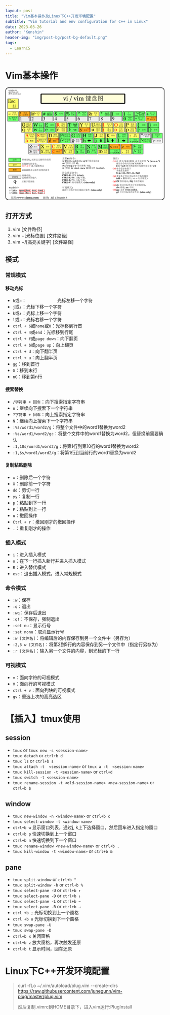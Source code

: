 ```yaml
---
layout: post
title: "Vim基本操作及Linux下C++开发环境配置"
subtitle: "Vim tutorial and env configuration for C++ in Linux"
date: 2023-03-26
author: "Kenshin"
header-img: "img/post-bg/post-bg-default.png"
tags: 
  - LearnCS
---
```


# Vim基本操作

![vim_keyboard](/img/in-post/cs_learning/2023-03-26-vimlinuxc.gif)

## 打开方式

1. vim [文件路径]
2. vim +[光标位置] [文件路径]
3. vim +/[高亮关键字] [文件路径]

## 模式

### 常规模式

#### 移动光标

- `h`或`←`：&emsp;&emsp;&emsp;&emsp;&emsp;&emsp;&emsp;光标左移一个字符
- `j`或`↓`：光标下移一个字符
- `k`或`↑`：光标上移一个字符
- `l`或`→`：光标右移一个字符
- `ctrl + 6`或`home`或`0`：光标移到行首
- `ctrl + 4`或`end`：光标移到行尾
- `ctrl + f`或`page down`：向下翻页
- `ctrl + b`或`page up`：向上翻页
- `ctrl + d`：向下翻半页
- `ctrl + u`：向上翻半页
- `gg`：移到首行
- `G`：移到末行
- `nG`：移到第n行

#### 搜索替换

- `/字符串 + 回车`：向下搜索指定字符串
- `n`：继续向下搜索下一个字符串
- `?字符串 + 回车`：向上搜索指定字符串
- `N`：继续向上搜索下一个字符串
- `:%s/word1/word2/g`：将整个文件中的word1替换为word2
- `:%s/word1/word2/gc`：将整个文件中的word1替换为word2，但替换前需要确认
- `:1,10s/word1/word2/g`：将第1行到第10行的word1替换为word2
- `:1,$s/word1/word2/g`：将第1行到当前行的word1替换为word2

#### 复制粘贴删除

- `x`：删除后一个字符
- `X`：删除前一个字符
- `dd`：剪切一行
- `yy`：复制一行
- `p`：粘贴到下一行
- `P`：粘贴到上一行
- `u`：撤回操作
- `Ctrl + r`：撤回刚才的撤回操作
- `.`：重复刚才的操作

### 插入模式

- `i`：进入插入模式
- `o`：在下一行插入新行并进入插入模式
- `R`：进入替代模式
- `esc`：退出插入模式，进入常规模式

### 命令模式

- `:w`：保存
- `:q`：退出
- `:wq`：保存后退出
- `:q!`：不保存，强制退出
- `:set nu`：显示行号
- `:set nonu`：取消显示行号
- `:w [文件名]`：将编辑后的内容保存到另一个文件中（另存为）
- `:2,5 w [文件名]`：将第2到5行的内容保存到另一个文件中（指定行另存为）
- `:r [文件名]`：输入另一个文件的内容，到光标的下一行

### 可视模式

- `v`：面向字符的可视模式
- `V`：面向行的可视模式
- `ctrl + v`：面向列块的可视模式
- `gv`：重选上次的高亮选区

# 【插入】tmux使用

## session

- `tmux` or `tmux new -s <session-name>`
- `tmux detach` or `ctrl+b d`
- `tmux ls` or `ctrl+b s`
- `tmux attach -t  <session-name>` or `tmux a -t  <session-name>`
- `tmux kill-session -t <session-name>` or `ctrl+d`
- `tmux switch -t <session-name>`
- `tmux rename-session -t <old-session-name> <new-session-name>` or `ctrl+b $`

## window

- `tmux new-window -n <window-name>` or `ctrl+b c`
- `tmux select-window -t <window-name>`
- `ctrl+b w` 显示窗口列表，通过j, k上下选择窗口，然后回车进入指定的窗口
- `ctrl+b p` 快速切换到上一个窗口
- `ctrl+b n` 快速切换到下一个窗口
- `tmux rename-window <new-window-name>` or `ctrl+b ,`
- `tmux kill-window -t <window-name>` or `ctrl+b &`


## pane

- `tmux split-window` or `ctrl+b "`
- `tmux split-window -h` or `ctrl+b %`
- `tmux select-pane -U` or `ctrl+b ↑`
- `tmux select-pane -D` or `ctrl+b ↓`
- `tmux select-pane -L` or `ctrl+b ←`
- `tmux select-pane -R` or `ctrl+b →`
- `ctrl +b ;` 光标切换到上一个窗格
- `ctrl +b o` 光标切换到下一个窗格
- `tmux swap-pane -U`
- `tmux swap-pane -D`
- `ctrl+b x` 关闭窗格
- `ctrl+b z` 放大窗格，再次触发还原
- `ctrl+b t` 显示时间，回车还原

# Linux下C++开发环境配置

> curl -fLo ~/.vim/autoload/plug.vim --create-dirs https://raw.githubusercontent.com/junegunn/vim-plug/master/plug.vim
>
> 然后复制.vimrc到HOME目录下，进入vim运行:PlugInstall

<!-- 
缓冲区(buffer)


什么是 vim 缓冲区 ？



在弄清楚 Buffer / Window / Tab之前看一下下面这张图：






我们用 vim 一次性打开多个文件 ：

如：

 vim test1 test2 test3 
界面可以看到，只会显示 test1 文件，其他俩个呢？ 其实都打开了，vim 把这三个文件都缓存起来了，只是显示出来的是第一个文件 test1 的内容而已，



vim 打开文件的时候就会创建缓冲区，打开几个就创建几个缓冲区，默认加载第一个缓冲区，显示第一个文件的内容。vim 的官方解释：缓冲区是一个文件的内容占用的那部分vim内存。



A buffer is an area of Vim’s memory used to hold text read from a file. In addition, an empty buffer with no associated file can be created to allow the entry of text.


怎么样使用缓冲区？



下面列出几个操作缓冲区的常用命令：

:ls  
列出所有的缓冲区



:bn
切换下一个缓冲区，显示下一个文件的内容



:bp 
切换上一个缓冲区，显示上一个文件的内容



:b number  
这里的 number 是缓冲区的一个数字编号，当 :ls 显示缓冲区的时候都会显示出一个缓冲区的编号



:b fileName  
这里的 fileName 是一个具体的文件名称，文件名称可以是正则表达式，也可以是文件名中的个别字母，一旦匹配就会加载该缓冲区，显示该文件。



窗口(window)


什么是 vim 窗口 ？






使用 vim 打开文件，呈现在你眼前的文件内容就是窗口，窗口是用来查看缓冲区的内容的。你可以用多个窗口查看同一个缓冲区，也可以用多个窗口查看不同的缓冲区。



怎么使用窗口 ？



可以在文章 精通 VIM ，此文就够了 中的分屏操作中看到一些详细操作。



标签 (Tab)


什么是 Tab ?






用过浏览器打开网页的我们都知道，打开网页的时候在浏览器的上方通常会有一个网页标签，这样方便我们快速切换不同的网页，vim 也有类似的概念，可以操考上图标记看到。



下面再来理清一下 Buffer / Window / Tab 三者之间的概念：



Buffer 是 vim 打开文件的时候创建的一个缓冲区，用来存储打开的文件 。 使用 vim 每打开一个文件就会创建一个 Buffer 。



窗口是用来展示 Buffer 的信息的，vim 之所以有 Buffer 的概念，大概就是窗口显示文件内容的时候，可以快速显示出来。



Tab 可以想象成浏览器中的标签页，不同之处是 vim 中的 一个Tab 可以有很多个窗口，每个窗口用来展示文件的内容信息。



我们通常可以根据我们的用途来创建 Tab ,比如：我在浏览一个项目，我可以创建两个 Tab , 一个 Tab 用来浏览前端代码， 一个 Tab 可以用来使用浏览后端代码。



下面列举一下关于 Tab 常见的几个命令如下：



:tabnew  web
使用 ：tabnew 创建一个名字叫 web 的 tab ,当然名字也可以没有，这样会创建一个没有名字的 tab



:tabc
关闭当前的 tab



:tabn
切换到下一个 tab



:tabp 
切换到上一个 tab



:tabs 
查看一共有几个 tab



gt 
这个是一个快捷键在正常模式下按下键盘上的 g 和 t 就会自动切换 tab



1gt
这是上一个命令的拓展，按下数字键（1，2，3，4……）和 gt ,将切换到相应顺序的 tab, tab 的序号默认从 1 开始，上面的命令将会切换到第一个 tab 。



标记 （mark)


什么是 mark ?



我们通常在读一本很厚的书的时候，通常会加上一个书签，用来标记我们的进度，在 vim 当中也有一个类似的概念，我们也可以使用 vim 在我们的文件上打上一个标记，方便我们快速的跳到这个位置。



如何使用 mark ?



按下键盘上的 m , 紧跟着在按下键盘上的（a-zA-Z）当中的任何一个字母，这样一个标记 （mark）例如 ma, mA 这样一个名字叫做 a 或者 A 的标记就建立起来了。



例如 :

ma 
意思在当前文件的光标所在的行建立了一个标记，以后我们可以快速定位到这个位置。



如何激活标记？



使用 ‘（单引号） 或者 ` (常规键盘靠近数字键 1 左边的按键，我这里就做撇号) ，紧接着按下当初标记的那个字母就会跳到当初标记的那个位置。

例如 ：

`a 和 ‘a



‘a 和 `a有什么区别呢？



‘a （也就是单引号+a） 是跳转到当初标记的行首

`a (也就是撇号+a) 实跳转到当初标记的时候光标所在的位置



‘ 和 ` 的 区别总结



‘（单引号）通常用来跳转到标记的文本的行首

’ (撇号) 通常用来跳转到标记的光标的位置



ma 和 mA有什么区别？



如果要是在文件之间跳转要使用大写的标记才可以，例如现在在当前文件的某处打了一个标记 mA , 离开该文件切换到了另一个文件，此时使用 ‘A 就可以返回之前文件打标记的地方了。

结论：小写字母通常用来单个文件坐标记，大写字母通常是用来文件间坐标记。



:marks 
列出所有的标记



:delmarks  a 
删除 a 标记 ,也可以一次删除多个标记，例如， :delmarks a b c d 这样就删除了 a , b , c , d 四个标记



:delmarks!
删除所有的标记（删除所有小写字母的标记）



总结：



m 是创建标记的关键字



a-zA-Z 是创建标记的名字，小写字母用来创建单个文件的标记，大些字母用来创建文件之间的标记。



` 撇号通常用来定位到之前光标所在的位置



‘ 单引号通常用来定位到标记所在的行



:marks 显示所有的标记



:delmarks 删除指定的标记



:delmarks! 删除所有标记（大些字母的标记除外）



寄存器(register)


什么是 vim 的寄存器？



顾名思义，一个存东西的机器， 在 精通 VIM ，此文就够了 文章中，我详细的列举了复制和黏贴的一些操作，你有没有想过使用 vim 复制东西的时候，它复制到哪里去了呢？

在使用不同操作系统的时候，我们经常会使用复制和黏贴的功能，当我们复制内容的时候，系统把内容放到了剪切板，当我们黏贴使用的时候就会快速的从剪切板里面获取内容。

vim 也有相似的逻辑，当我们使用 y 复制内容的时候，vim 默认把内容寄存到一个无名寄存器，当使用黏贴功能 p 的时候，就会默认从无名寄存器中取出内容。



vim 如何定义一个有名字的寄存器？



vim 默认使用的是无名寄存器，通常情况下我们使用是没有问题的，但是我就想把东西存到一个有名字的地方。

vim 通常使用 “（双引号）加上一个 a-z 的字母来给定义一个有名字的寄存器。

例如如下：

“ayy 表示的是复制当前行内容到 a 寄存器当中

“ap 表示的是从 a 寄存器当中取出内容



vim 如何查看所用寄存器寄存内容呢？



:reg
该命令会列出所有的寄存器

:reg a
会查看 a 寄存器里寄存的内容



如何使用自己命名的寄存器呢？



举例如下：

“ap 使用 p 黏贴命令就可以从指定的寄存器中取出内容了，该例就是从 a 寄存器中取出内容。



无名寄存器是怎么定义的？



“” 两个双引号就是一个无名寄存器，通常我们复制黏贴的时候都会自动启用这个寄存器。



总结：



关于寄存器的用处，这里不去过多的研究了，因为平时用的就少，有兴趣的可以使用 `:help reg` 查看一下寄存器的详细使用方法。

记住这个一个符号 “ （双引号）可以用来定义寄存器哟！
 -->

<!-- 
用 VIM 打开文件

如何用 VIM 去打开一个文件呢？

现在假如有一个文件 file1 ,只需要在文件前面加上 vim 关键字就好：

vim file1

上面这个命令将会打开 file1 这个文件，file1 是指你具体操作的文件名。

如何用 VIM 一次性打开多个文件呢？

现在有多个文件 file1 ，file2 , ... ,filen.

现在举例打开两个文件 file1，file2

vim file1 file2

该方式打开文件，显示屏默认显示第一个文件也就是 file1，如何进行文件间的切换呢？VIM 的正常模式下（参考上文关于正常模式的描述）按下键盘上的冒号 ：这时会在显示屏底部出现冒号 ：（进入了 VIM 的命令模式），然后在输入 ls ，屏幕上会出现打开的所有文件的序号和文件名，我们继续输入冒号 ： ，然后输入 bn (这里的 n需要做一个解释并不是键盘上的 n ,而是文件序号的代指，如 b1 代表显示屏上切换到第一个文件，b2 代表显示屏上切换到第二个文件)。

:ls

上面这个命令将会列出 VIM 打开的所有文件。

:b2

上面的这个命令将会在显示屏上显示第二个文件。

如何在显示屏上一次性显示多个文件呢？

VIM 可以实现分屏操作，一个屏幕被多个文件给分占，有左右和上下两种分屏的方式。

左右分屏如下操作：

vim -On file1 file2 ... filen

这里的 n （ n 是要打开的具体文件的数目：1,2,3 ...）是代表有几个文件需要分屏，从左至右依次显示 n 个文件。

上下分屏如下操作：

vim -on file1 file2 ... filen

这个命令跟上一个命令不同的是其中的参数 -on（ n 是要打开的具体文件的数目：1,2,3 ...） 中的 o 是小写，这样将会上下依次显示 n 个文件。

VIM 如何进行分屏操作呢？

请记住一个重要的组合键 Ctrl + w ,操作分屏离不开这个组合键(这里的组合键可没有 + ，只是 Ctrl 和 w 组合实现一个动能,下文谈到的组合健都这样描述 )。

按住组合键 Ctrl + w ，然后在按下 s

Ctrl + w s

上面这个命令将会上下分割当前打开的文件。

按住冒号：，紧接着输入 sp ,在键入文件名，如下：

:sp file

上面的这个命令将会上下分割当前文件和新打开的 file 。

按住组合键 Ctrl + w ,然后在按下 v

Ctrl +w v

上面的这个命令将会左右分割当前的文件

按住冒号 ：，紧接着输入 vsp ,在键入文件名称，如下：

:vsp file

上面的这个命令将会左右分割当前打开的文件和新打开的文件 file 。

分屏以后如何在文件间切换光标，和移动分屏？

1.切换左右分屏的光标 ：

Ctrl + w h

将当前光标定位到左边的屏幕

Ctrl + w l

将当前的光标定位到右边的屏幕

2.移动左右分屏 ：

Ctrl + w H

将当前的分屏移动到左边

Ctrl + w L

将当前的分屏移动到右边

3.切换上下分屏的光标 ：

Ctrl + w j

将当前的光标移动到下面的分屏

Ctrl + w k

将当前光标移动到上面的分屏

4.移动上下分屏：

Ctrl + w J

将当前的分屏移动到下面的分屏

Ctrl + w K

将当前的分屏移动到上面的分屏

如何关闭分屏呢？

Ctrl + w c

上面这个命令是关闭当前的分屏

Ctrl + w q

上面的这个命令也是关闭当前的分屏，如果是最后一个分屏将会退出 VIM 。

VIM 的退出

VIM 的最终操作就是 VIM 的退出，如何进行 VIM 的有效退出呢？下面针对 VIM 的退出来做一下说明：

:w

保存当前对文件的修改，但是不退出文件。

:w!

强制保存但是不退出文件。

:w file

保存当前的文件修改到 file 文件当中。

:q!

退出文件，对文件的修改不做保存。

:qa!

退出所有的文件，对所有的文件修改都不做保存。

:wq

退出文件并保存对文件的修改。

:x

退出文件并保存对文件的修改。

:e file

打开另一个文件。

:e!

放弃对文件的所有修改，恢复文件到上次保存的位置。

:saveas file

另存为 file。

:bn 和 :bp

当打开多个文件的时候可以输入 :bn 和 :bp 进行上一个文件或者下一个文件的切换。

以上的命令都是在命令行模式下的操作（也就是输入冒号 ：紧接着输入相应的字符命令如 :q! 就会执行退出操作）。 zempty 在这里要推荐一个常用的操作就是 ZZ , 当你对文件进行了修改，需要保存退出，那么可以在键盘上快速的键入两个大些的 Z (ZZ),这样文件就会快速的保存退出了 。

VIM 的输入模式

编辑器的主要功能就是输入文本，编辑文本，很多编辑器在打开文件的时候就可以通过键盘录入文字，但是 VIM 有稍许的不同，刚刚接触 VIM 的时候是很难对 VIM 进行编辑操作的，记得我在刚接触它的时候是很崩溃的（千万个草泥马在内心奔腾），但是你接触久了，了解的多了，也就理解如此设计的美妙之处。

如何使用 VIM 编辑文本？

这里有必要再强调一下，在使用 VIM 打开文件的时候，这时候的状态是正常模式（Normal-mode）,请务必记住这个模式，如果你不确定当前是否处在正常模式，请连续按两下键盘上的 jj (这个 jj 需要读者去做相应的配置，上文有做过讲解)，VIM 处理编辑文本需要从正常模式(Normal)切换到插入模式(Insert-mode),进入插入模式的时候你应该会在屏幕底部看到 INSERT 的提示，这时候就可以编辑文本了。

如何从正常模式进入插入模式呢？

请记住下面几个常用启动录入文本的键盘字符 i,I,a,A,o,O,s,S 。

i是在光标所在的字符之前插入需要录入的文本。

I 是在光标所在行的行首插入需要录入的文本。

a 是在光标所在的字符之后插入需要录入的文本。

A 是在光标所在行的行尾插入需要录入的文本。

o 是光标所在行的下一行行首插入需要录入的文本。

O 是光标所在行的上一行行首插入需要录入的文本。

s 删除光标所在处的字符然后插入需要录入的文本。

S 删除光标所在行，在当前行的行首开始插入需要录入的文本。

还有一个可能经常用到的就是 cw ，删除从光标处开始到该单词结束的所有字符，然后插入需要录入的文本（这个命令是两个字符的合体 cw ）。

VIM 的命令模式

关于命令模式上文有提到过，下面主要来列举几个常用的命令模式操作（命令输入完以后，需要按下 Enter 键去执行命令）：

文本的行号设置最好不要设置在配置文件中（因为复制文件的时候行号的出现会很麻烦），在命令行实现就好。

:set nu

该命令会显示行号。

:set nonu

该命令会取消行号。

:n

定位到 n 行。

VIM 进行关键字的查找。

/{目标字符串}

如：/zempty 会在文本中匹配 zempty 的地方高亮。

查找文本中匹配的目标字符串，查到以后，输入键盘上的 n 会去寻找下一个匹配，N 会去寻找上一个匹配。

VIM 处理大小写的区分

:set ic

编辑器将不会区分大小写，如果你进行该设置之后，进行关键字查询如 /zempty 如果文本中有 Zempty ,zEmpty,....,只要是字符相同不会区分大小写都会进行匹配。

:set noic

区分大小写的查询。

VIM 删除多行文本

:n1,n2d

n1 和 n2 指的是起始行号和结束行号，d 是删除关键字

VIM 处理文本的替换

:{作用范围}s/{目标}/{替换}/{替换的标志}

作用范围分为当前行、全文、选区等等。

:s/zempty/handsome/g

将会把当前光标所在行的 zempty 替换成 handsome

:%s/zempty/handsome/g

将会把全文中的 zempty 替换成 handsome

:n1,n2s/zempty/handsome/g

这里的 n1 和 n2 值得是行号，将会替换掉 n1 到 n2 的所有 zempty 为 handsome.

选区，在可视模式下选择区域后输入 : ，VIM 会自动补全为 :'<,'>。

:'<,'>s/zempty/handsome/g

这个操作咋一看起来有点懵逼，这个操作是可视模式 (Visual-mode) 下选区中的替换操作（可视模式下文会谈到），可视模式下输入：会自动补全 :'<,'> 这个是可视范围下的操作范围，类似于 % 和 n1,n2，代表操作的文本范围，上面的例子就是替换掉可视区域的 zempty 为 handsome。

下面来谈谈替换的标志。

上文中命令结尾的 g 即是替换标志之一，表示全局 global 替换（即替换目标的所有出现）。 还有很多其他有用的替换标志：

空替换标志表示只替换从光标位置开始，目标的第一次出现

:s/zempty/handsome

作用于当前行，从光标处开始查找替换，仅仅替换第一次匹配 zempty 的地方为handsome 。

:%s/zempty/handsome

替换掉文件中所有行第一次出现 zempty 的地方为 handsome 。

i 表示大小写不敏感查找，I 表示大小写敏感：

:%s/zempty/handsome/i

替换掉所有行第一个出现 zempty (不区分大小写) 为 handsome 。

:%s/zempty/handsome/gi

替换掉所有行出现 zempty (不区分大小写) 为 handsome 。

c 表示需要确认，例如全局查找"zempty"替换为"handsome"并且需要确认：

:%s/zempty/handsome/gc

VIM 执行 Linux 命令

:!command

: 后面紧跟着 ! ，! 后面紧跟着 linux 命令（ command 指操作 Linux 系统的一系列命令，如创建文件，新建文件夹，查询文件的属性的等），例子如下，

:!date

执行 date 命令显示时间，执行完命令以后按下键盘上的 Enter 就会返回到文件。

VIM 执行命令，并且添加结果至操作文本光标处

:r !command

: 后面紧跟着 r , r 后面是空格，紧接着是 !command( command 解释同上)，例子如下，

:r !date

执行 date 命令显示时间，并且添加命令结果到文本中。

定义快捷键

下面举例说明：

:map ^M I#<ESC>

上面的例子也就是通过快捷键 Ctrl + m 在文件光标处所在行的行首插入 # （ # 代表注释）。

: 后面的 map 是关键字 ，后面是 key 和 value 。

key 对应的是 ^M ， 这个 key 需要强调一下 ^M 是 Ctrl + v + m 打出来的（按下这三个键，VIM 会显示成 ^M ）,^M 代表快捷键是Ctrl + m , Ctrl + v + n 就是 ^N ,代表快捷键是 Ctrl + n 。Ctrl + v + x 就是 ^X (这里的 x 是代表 26 个字母中的任意一个) 代表快捷键 Ctrl + x。

value 对应的是 I#<ESC>,表示按下快捷键以后执行的相应操作，I 是切换光标至行首并切换到编辑模式，#是行首输入的内容（ # 是VIM 文件中的注释符号 ），<ESC> 是退出编辑模式。

举例如下：

:map ^D Ahelloworld<ESC>表示在文件的光标所在行的行尾，添加 helloworld 字符串，按住组合键 ctrl + d 就会执行操作。

使用 ab

:ab email kickcodeman@gmail.com

: 后面的 ab 是关键字 ,该命令执行后，然后切换到编辑模式下,输入 email 会把输入的 email 自动替换成 kickcodeman@gmail.com。

这个命令主要是处理频繁输入同样的长串字符串。

VIM 的正常模式（Normal-model）

VIM 正常模式下，主要进行的操作有光标的移动，复制文本，删除文本，黏贴文本等。

快速移动光标

几个重要的快捷键

请记住这几个快捷键 h,j,k,l 这几个按键主要是用来快速移动光标的，h 是向左移动光标，l 是向右移动光标，j 是向下移动光标，k 是向上移动光标，h , j , k ,l 在主键盘区完全可以取代键盘上的 ↑ ,↓ ,← , → 的功能。

在当前行上移动光标

0 移动到行头

^ 移动到本行的第一个不是 blank 字符

$ 移动到行尾

g_ 移动到本行最后一个不是 blank 字符的位置

w 光标移动到下一个单词的开头

e 光标移动到下一个单词的结尾

fa 移动到本行下一个为 a 的字符处，fb 移动到下一个为 b 的字符处

nfa 移动到本行光标处开始的第 n 个 字符为 a 的地方（n 是 1，2，3，4 ... 数字）

Fa 同 fa 一样，光标移动方向同 fa 相反

nFa 同 nfa 类似，光标移动方向同 nfa相反

ta 移动光标至 a 字符的前一个字符

nta 移动到第二个 a 字符的前一个字符处

Ta 同 ta 移动光标方向相反

nTa 同 nta 移动光标方向相反

; 和, 当使用 f, F, t ,T, 关键字指定字符跳转的时候，使用 ；可以快速跳转到写一个指定的字符，, 是跳到前一个指定的字符

跨行移动光标

nG 光标定位到第 n 行的行首

gg 光标定位到第一行的行首

G 光标定位到最后一行的行首

H 光标定位到当前屏幕的第一行行首

M 光标移动到当前屏幕的中间

L 光标移动到当前屏幕的尾部

zt 把当前行移动到当前屏幕的最上方，也就是第一行

zz 把当前行移动到当前屏幕的中间

zb 把当前行移动到当前屏幕的尾部

% 匹配括号移动，包括 ( , { , [ 需要把光标先移动到括号上

* 和 # 匹配光标当前所在的单词，移动光标到下一个（或者上一个）匹配的单词（ * 是下一个，# 是上一个）

翻页操作

ctrl+f 查看下一页内容

ctrl+b 查看上一页内容

VIM 的复制，黏贴 ，删除

三个重要的快捷键 d , y , p

d 是删除的意思，通常搭配一个字符 ( 删除范围 ) 实现删除功能，常用的如下：

dw 删除一个单词

dnw 删除 n 个单词，

dfa 删除光标处到下一个 a 的字符处（ fa 定位光标到 a 处 ）

dnfa 删除光标处到第 n 个 a 的字符处

dd 删除一整行

ndd 删除光标处开始的 n 行

d$ 删除光标到本行的结尾

dH 删除屏幕显示的第一行文本到光标所在的行

dG 删除光标所在行到文本的结束

y 是复制的意思，通常搭配一个字符（复制范围）实现复制的功能，常用的如下：

yw 复制一个单词，还有 ynw

yfa 复制光标到下一个 a 的字符处,还有ynfa

yy 复制一行，还有 nyy

y$ 复制光标到本号的结尾

yH 复制屏幕显示的第一行文本到光标所在的行

yG 复制光标所在行到文本的结束

p ，P是黏贴的意思，当执行完复制或者黏贴的命令以后，VIM 会把文本寄存起来。

p 在光标后开始复制

P 大写的 P 光标前开始复制

撤销操作和恢复

u 撤销刚才的操作

ctrl + r 恢复撤销操作

删除字符操作和替换

x 删除光标当前所在的字符

r 替换掉光标当前所在的字符

R 替换掉从光标开始以后的所有字符，除非 <ESC > 退出，或者 jj （代替 <ESC> 上文有提到）退出。

大小写转换

~ 将光标下的字母改变大小写
3~ 将光标位置开始的3个字母改变其大小写
g~~ 改变当前行字母的大小写
gUU 将当前行的字母改成大写
guu 将当前行的字母全改成小写

3gUU 将从光标开始到下面3行字母改成大写
gUw 将光标下的单词改成大写。
guw 将光标下的单词改成小写

VIM 的重复命令

. 该命令是重复上一个操作的命令
n<command>重复某个命令 n 次，
如 10p复制 10 次，10dd 删除十次。

VIM 可视化模式（Visual-mode)

v,V,Ctrl+v

v字符可视化，按下键盘上的v以后，屏幕底部应该会有一个 VISUAl 的提示，操作 h,j,k,l就选中文本，继续按 v 退出可视化模式。

V 行可视化，按下键盘上的 V 以后，屏幕底部应该有一个 VISUAL LINE 的提示，操作 j,k 可以向上或者向下以行为单位选中文本，继续按下 V 退出可视化模式。

Ctrl+v 块状可视化，按下键盘上的 Ctrl+v 以后，屏幕底部应该会有一个提示 VISUALBLOCK ，可以通过 h,j,k,l 块状的操作选择区域，这是很多编辑器都不可以做到的，继续按下 Ctrl+v 会退出可视化模式。


可视化模式下操作文本

可视化模式下选择操作区域以后，
按下 d会删除选择的区域，
按下 y 会复制选择的区域，按下 p 会黏贴选择的区域。


可视化模式下 v 的特殊操作

当操作的文本光标在 “”，‘’ ，（），{} ，[（双引号，单引号，小括号，大括号，中括号）
当中的时候,可以通过 va"选中 ”“ 内的所有内容包括双引号 ，vi" 选中 "" 内的所有内容，不包括 ""。va,vi 会快速选择区域，va 后面会紧跟一个区域结束标志，a 会选中结束符标志，i 就不会。例子如下：

"hello world [VIM is so strong],{we all can master vim skill}"

假设当前光标定位在上面的文本 M 处：
va] 操作将会选中以下文本（加粗部分）：
“hello world [VIM is so strong],{we all can master vim skill}“
vi] 操作将会选中如下的区域，没有包含 []：
“hello world [VIM is so strong],{we all can master vim skill}“


块区域下的特殊操作

Ctrl+v 选中块区域以后，按下大写的 I 或者 A 可以在区域的前面或者后面输入内容，按下 jj 或者 <ESC>,可以看到选中的区域前面或者后面会有输入的内容。

VIM 的代码提示功能

在编辑模式下 ，快捷键 Ctrl+n 或者 Ctrl+p 会有代码提示功能，我们可以实现快速录入的效果。


VIM 的宏录制

假设需要操作的文本如下,需要将如下的多行文本的首行键入一个 tab 键。

hello
hello world
hello world , vim


宏录制的录制操作

先将光标移动到第一行，在普通模式下按下 q 键（宏录制是 q 键启动的),在按一个 a （字母随意）,表示该宏注册为 a ，按下 I 在行首插入一个 tab 键，按下jj或者 <ESC>退出编辑模式,按下 j 将光标移动到下一行行首，最后按下 q 键完成录制操作（宏录制是 q 键结束的）。
总结上面例子的操作流程：
q → a → I → tab → jj → j → q
上面的例子成功地把在行首插入 tab 的功能录制了下来，那么如何应用到其他行呢？


宏录制的使用

上述的例子，在正常模式下，按 @a执行宏录制的一系列动作，将会在第二行执行插入 tab 。
@@ 是对上一次宏使用的重复操作。n@a 就会执行 n 次一系列的动作。使用宏录制可以一次执行一系列的操作，可以针对一些重复度较高的操作进行宏录制。
 -->

<!-- 
1.vim

            vim +/string file #打开file，并将光标停留在"string"位置

//命令模式：用户刚刚启动vim，就会进入命令模式

            //此状态下敲击键盘会被识别为命令，具体的命令如下：

            i #切换到输入模式，以输入字符

            x #删除当前光标所在处的字符

            : #切换到底线命令模式，以在最底一行输入命令

//输入模式

//底部命令行模式

            /word #搜索光标之下的字符串

            ?word #搜索光标之上的字符串

            /word/+number #将光标停在包含word行的后面第number行上

            /word/-number #将光标停在包含word行的后面第number行上

           

            :n1,n2s/word1/word2/g //在n1 n2行之间寻找word1这个字符串，并用word2来取代

            :1,$s/word1/word2/g 或 :%s/word1/word2/g //从第一行到最后一行执行上面的操作

            :1,$s/word1/word2/gc 或 :%s/word1/word2/g //从第一行到最后一行，替换时会询问是否替换

            :set nu //设置行号

            :set nonu //取消行号

           

2.tail

//该命令用于查看文件的内容，有一个常用参数 -f 常用于查阅正在改变的日志文件

            tail [参数] [文件]

            //参数：

            -f //循环读取

            -v //不显示处理信息

            -c<数目> //显示详细的处理信息

            -n<行数> //显示文件的尾部n行内容

            --pid=PID 与-f合用，//表示在进程ID，PID死掉之后结束

            -q,--quiet,--silent //从不输出给文件名的首部

            -s,--sleep-intervel=S //与-f合用，表示在每次反复的休眠间隔休眠S秒

           

3.grep

/*用于查找文件里符合条件的字符串，如果发现某文件里的内容符合所指定的范本样式，预设grep指令会把

含有范本样式的那一列显示出来。*/

            grep [选项] 文件

            ps -ef|grep process //查找指定进程

            ps -ef|grep -c process //查找指定进程个数

            cat test.txt|grep -f test2.txt //输出test.txt中含有test2.txt中读取出的关键词的内容行

            cat test.txt|grep -nf test2.txt //与上一条命令输出相同，但是显示行号

            grep "word" file1 file2 //将file1和file2中与word匹配的行输出

            grep -f file1 file2 //将file1和file2中相同的行输出

            grep -v word1 file | grep -v word2 //将file中不包含word1和word2的行输出

           

            //-r 递归查找子目录 (效率低，搜索速度很慢)

            grep 'word' //在当前目录查找带word行的文件

            grep -r 'word' //在当前目录及其子目录下搜索word行文件

            grep -l -r 'word' //不显示匹配的行，只显示匹配的文件

           

            //列出关键字所在的前后几行

            grep -A n 'word' file //后n行

            grep -B n 'word' file //前n行

            grep -C n 'word' file //前后n行

           

            cat test.txt|grep -E "word1|word2" //多字符串匹配，显示包含word1或word2字符的内容行
-----------------------------------
VIM 命令常用
https://blog.51cto.com/u_15127569/4529044
-->